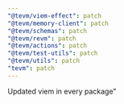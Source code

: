 ```yaml
---
"@tevm/viem-effect": patch
"@tevm/memory-client": patch
"@tevm/schemas": patch
"@tevm/revm": patch
"@tevm/actions": patch
"@tevm/test-utils": patch
"@tevm/utils": patch
"tevm": patch
---
```


Updated viem in every package"
